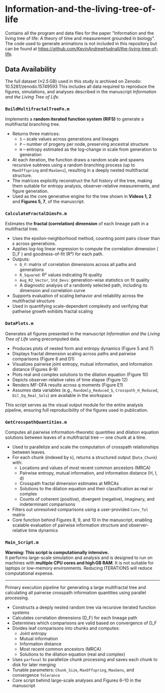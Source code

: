 # Information-and-the-living-tree-of-life
Contains all the program and data files for the paper "Information and the living tree of life: A theory of time and measurement grounded in biology".
The code used to generate animations is not included in this repository but can be found at https://github.com/KevinAndrewHudnall/the-living-tree-of-life.

## Data Availability
The full dataset (≈2.5 GB) used in this study is archived on Zenodo:
10.5281/zenodo.15749593
This includes all data required to reproduce the figures, simulations, and analyses described in the manuscript *Information and the Living Tree of Life*.

### `BuildMultifractalTreeFn.m`
Implements a **random iterated function system (RIFS)** to generate a multifractal branching tree.  
- Returns three matrices:
  - `S` – scale values across generations and lineages  
  - `P` – number of progeny per node, preserving ancestral structure  
  - `H` – entropy estimated as the log-change in scale from generation to generation  
- At each iteration, the function draws a random scale and spawns recursive subtrees using a random branching process (up to `MaxOffspring` and `MaxGens`), resulting in a deeply nested multifractal structure.  
- The matrices explicitly reconstruct the full history of the tree, making them suitable for entropy analysis, observer-relative measurements, and figure generation.  
- Used as the core generative engine for the tree shown in **Videos 1, 2** and **Figures 5, 7**, of the manuscript.
  
### `CalculateFractalDimsFn.m`

Estimates the **fractal (correlation) dimension** of each lineage path in a multifractal tree.  
- Uses the epsilon-neighborhood method, counting point pairs closer than ε across generations.  
- Applies log–log linear regression to compute the correlation dimension \( D_F \) and goodness-of-fit (R²) for each path.  
- Outputs:
  - `D_F`: matrix of correlation dimensions across all paths and generations  
  - `R_Squared`: R² values indicating fit quality  
  - `Avg_R2_Vector`, `Std_Devs`: generation-wise statistics on fit quality  
  - A diagnostic analysis of a randomly selected path, including its dimension and correlation curve  
- Supports evaluation of scaling behavior and reliability across the multifractal structure  
- Used in quantifying scale-dependent complexity and verifying that pathwise growth exhibits fractal scaling

### `DataPlots.m`

Generates all figures presented in the manuscript *Information and the Living Tree of Life* using precomputed data.  
- Produces plots of nested form and entropy dynamics (Figure 5 and 7)  
- Displays fractal dimension scaling across paths and pairwise comparisons (Figure 6 and D1)  
- Visualizes pairwise joint entropy, mutual information, and information distance (Figures 8–9)  
- Plots real and complex solutions to the dilation equation (Figure 10)  
- Depicts observer-relative rates of time elapse (Figure 12)  
- Renders MF-DFA results across q moments (Figure E1)  
- Assumes data variables (e.g., `Randomly_Reduced_S`, `Crosspath_H_Reduced`, `Dil_Eq_Real_Sols`) are available in the workspace  

This script serves as the visual output module for the entire analysis pipeline, ensuring full reproducibility of the figures used in publication.

### `GetCrosspathQuantities.m`

Computes all pairwise information-theoretic quantities and dilation equation solutions between leaves of a multifractal tree — one chunk at a time.  
- Used to parallelize and scale the computation of crosspath relationships between leaves.  
- For each chunk (indexed by `k`), returns a structured output (`Data_Chunk`) with:
  - Locations and values of most recent common ancestors (MRCA)
  - Pairwise entropy, mutual information, and information distance (H, I, d)
  - Crosspath fractal dimension estimates at MRCAs
  - Solutions to the dilation equation and their classification as real or complex
  - Counts of coherent (positive), divergent (negative), imaginary, and indeterminant comparisons  
- Filters out unresolved comparisons using a user-provided `Conv_Tol` matrix  
- Core function behind Figures 8, 9, and 10 in the manuscript, enabling scalable evaluation of pairwise information structure and observer-relative time dynamics

### `Main_Script.m`

**Warning: This script is computationally intensive.**  
It performs large-scale simulation and analysis and is designed to run on machines with **multiple CPU cores and high GB RAM**. It is not suitable for laptops or low-memory environments. Reducing ITERATIONS will reduce computational expense.

---

Primary execution pipeline for generating a large multifractal tree and calculating all pairwise crosspath information quantities using parallel processing.  
- Constructs a deeply nested random tree via recursive iterated function systems  
- Calculates correlation dimensions (D_F) for each lineage path  
- Determines which comparisons are valid based on convergence of D_F  
- Divides leaf comparisons into chunks and computes:
  - Joint entropy
  - Mutual information
  - Information distance
  - Most recent common ancestors (MRCA)
  - Solutions to the dilation equation (real and complex)
- Uses `parfeval` to parallelize chunk processing and saves each chunk to disk for later merging  
- Tunable parameters: `Chunk_Size`, `MaxOffspring`, `MaxGens`, and convergence `Tolerance`  
- Core script behind large-scale analyses and Figures 6–10 in the manuscript


